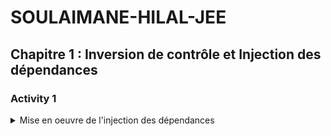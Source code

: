 # SOULAIMANE-HILAL-JEE
## Chapitre 1 : Inversion de contrôle et Injection des dépendances


### Activity 1 
<details>
<summary>  Mise en oeuvre de l'injection des dépendances </summary>

#### part 1 : https://github.com/Soulaimane20/SOULAIMANE-HILAL-JEE/tree/main/enset_ioc

- report : https://github.com/Soulaimane20/SOULAIMANE-HILAL-JEE/edit/main/enset_ioc/README.md
  
### Activity 2 : 
<details>
<summary> Spring Boot - ORM avec Spring Data JPA Hibernate / Use case JPA, One To Many, One To One, Many To Many Case </summary>
  
#### part 1 : https://github.com/Soulaimane20/SOULAIMANE-HILAL-JEE/tree/main/jpa-ap

- report : https://github.com/Soulaimane20/SOULAIMANE-HILAL-JEE/blob/main/jpa-ap/README.md

#### part 2 : https://github.com/Soulaimane20/SOULAIMANE-HILAL-JEE/tree/main/hospital

- report : https://github.com/Soulaimane20/SOULAIMANE-HILAL-JEE/blob/main/hospital/README.md

#### part 3 : https://github.com/Soulaimane20/SOULAIMANE-HILAL-JEE/tree/main/jpa-emsi

- report : https://github.com/Soulaimane20/SOULAIMANE-HILAL-JEE/blob/main/jpa-emsi/README.md

## Activity 3
<details>
<summary>Spring Boot Spring MVC avec Thymeleaf Spring Data, Spring Security</summary>
  
#### part 1 : https://github.com/Soulaimane20/SOULAIMANE-HILAL-JEE/tree/main/patients-mvc
  - report : https://github.com/Soulaimane20/SOULAIMANE-HILAL-JEE/blob/main/patients-mvc/README.md
## Activity 4 :

- https://github.com/Soulaimane20/SOULAIMANE-HILAL-JEE/tree/main/jpa-ap2%20secured

## Activity 5 :

- https://github.com/Abderrahmane55/ellaouzi_abderrahmane_JEE/tree/main/ebanking-backend

